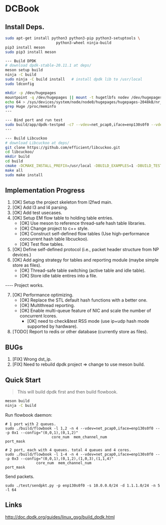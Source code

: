 # DCBook


## Install Deps.

```bash
sudo apt-get install python3 python3-pip python3-setuptools \
                       python3-wheel ninja-build
pip3 install meson
sudo pip3 install meson

--- Build DPDK
# download dpdk-stable-20.11.1 at deps/
meson setup build
ninja -C build
sudo ninja -C build install   # install dpdk lib to /usr/local
sudo ldconfig        

mkdir -p /dev/hugepages
mountpoint -q /dev/hugepages || mount -t hugetlbfs nodev /dev/hugepages
echo 64 > /sys/devices/system/node/node0/hugepages/hugepages-2048kB/nr_hugepages
grep Huge /proc/meminfo
---

--- Bind port and run test
sudo build/app/dpdk-testpmd -c7 --vdev=net_pcap0,iface=enp130s0f0 --vdev=net_pcap1,iface=enp130s0f1 -- -i --nb-cores=2 --nb-ports=2 --total-num-mbufs=2048
---

--- Build Libcuckoo
# download Libcuckoo at deps/
git clone https://github.com/efficient/libcuckoo.git
cd libcuckoo/
mkdir build
cd build
cmake -DCMAKE_INSTALL_PREFIX=/usr/local -DBUILD_EXAMPLES=1 -DBUILD_TESTS=1 ..
make all
sudo make install


```

## Implementation Progress

1. [OK] Setup the project skeleton from l2fwd main.
2. [OK] Add l3 and l4 parsing.
3. [OK] Add test usecases.
4. [OK] Setup EM flow table to holding table entries.
    * [OK] Use meson to reference thread-safe hash table libraries.
    * [OK] Change project to c++ style.
    * [OK] Construct self-defined flow tables (Use high-performance concurrent hash table libcuckoo).
    * [OK] Test flow tables.
5. [OK] Define self-defined protocol (i.e., packet header structure from NP devices.)
6. [OK] Add aging strategy for tables and reporting module (maybe simple store as files).
    * [OK] Thread-safe table switching (active table and idle table).
    * [OK] Store idle table entires into a file.

---- Project works.

7. [OK] Performance optimizing.
    * [OK] Replace the STL default hash functions with a better one.
    * [OK] Multithread reporting.
    * [OK] Enable multi-queue feature of NIC and scale the number of concurrent lcores.
        * [OK] need to check&test RSS mode (use ip+udp hash mode supported by hardware).
8. [TODO] Report to redis or other database (currently store as files).

## BUGs

1. [FIX] Wrong dst_ip.
2. [FIX] Need to rebuild dpdk project => change to use meson build.


## Quick Start

> This will build dpdk first and then build flowbook.

```bash
meson build
ninja -C build    
```

Run flowbook daemon:

```
# 1 port with 2 queues.
sudo ./build/flowbook -l 1,2 -n 4 --vdev=net_pcap0,iface=enp130s0f0 -- -p 0x1 --config="(0,0,1),(0,1,2)" 
                     core_num  mem_channel_num                             port_mask  

# 2 port, each with 4 queues. total 4 queues and 4 cores.
sudo ./build/flowbook -l 1-4 -n 4 --vdev=net_pcap0,iface=enp130s0f0 -- -p 0x3 --config="(0,0,1),(0,1,2),(1,0,3),(1,1,4)" 
              core_num  mem_channel_num                             port_mask  
```

Send packets.

```
sudo ./test/sendpkt.py -p enp130s0f0 -s 10.0.0.0/24 -d 1.1.1.0/24 -n 5 -l 64
```

## Links

http://doc.dpdk.org/guides/linux_gsg/build_dpdk.html